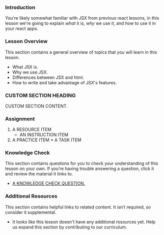 ### Introduction

You're likely somewhat familiar with JSX from previous react lessons, in this lesson we're going to explain _what_ it is, _why_ we use it, and _how_ to use it in your react apps.

### Lesson Overview

This section contains a general overview of topics that you will learn in this lesson.

- What JSX is.
- Why we use JSX.
- Differences between JSX and html.
- How to write and take advantage of JSX's features.

### CUSTOM SECTION HEADING

CUSTOM SECTION CONTENT.

### Assignment

<div class="lesson-content__panel" markdown="1">

1.  A RESOURCE ITEM
    - AN INSTRUCTION ITEM
2.  A PRACTICE ITEM \* A TASK ITEM
</div>

### Knowledge Check

This section contains questions for you to check your understanding of this lesson on your own. If you’re having trouble answering a question, click it and review the material it links to.

- <a class="knowledge-check-link" href="A KNOWLEDGE CHECK URL">A KNOWLEDGE CHECK QUESTION.</a>

### Additional Resources

This section contains helpful links to related content. It isn’t required, so consider it supplemental.

- It looks like this lesson doesn't have any additional resources yet. Help us expand this section by contributing to our curriculum.
